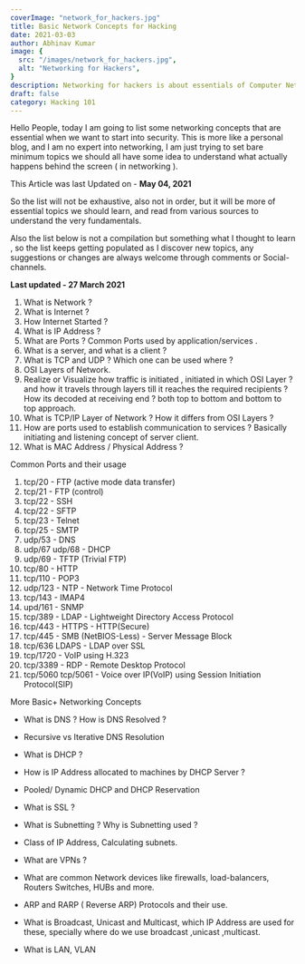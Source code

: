 ```yaml
---
coverImage: "network_for_hackers.jpg"
title: Basic Network Concepts for Hacking
date: 2021-03-03
author: Abhinav Kumar
image: {
  src: "/images/network_for_hackers.jpg",
  alt: "Networking for Hackers",
}
description: Networking for hackers is about essentials of Computer Network that people in Hacking/security should learn.
draft: false
category: Hacking 101
---
```


Hello People, today I am going to list some networking concepts that are essential when we want to start into security. This is more like a personal blog, and I am no expert into networking, I am just trying to set bare minimum topics we should all have some idea to understand what actually happens behind the screen ( in networking ).

This Article was last Updated on - **May 04, 2021**

So the list will not be exhaustive, also not in order, but it will be more of essential topics we should learn, and read from various sources to understand the very fundamentals.

Also the list below is not a compilation but something what I thought to learn , so the list keeps getting populated as I discover new topics, any suggestions or changes are always welcome through comments or Social-channels.

**Last updated - 27 March 2021**

1. What is Network ?
2. What is Internet ?
3. How Internet Started ?
4. What is IP Address ?
5. What are Ports ? Common Ports used by application/services .
6. What is a server, and what is a client ?
7. What is TCP and UDP ? Which one can be used where ?
8. OSI Layers of Network.
9. Realize or Visualize how traffic is initiated , initiated in which OSI Layer ? and how it travels through layers till it reaches the required recipients ? How its decoded at receiving end ? both top to bottom and bottom to top approach.
10. What is TCP/IP Layer of Network ? How it differs from OSI Layers ?
11. How are ports used to establish communication to services ? Basically initiating and listening concept of server client.
12. What is MAC Address / Physical Address ?

Common Ports and their usage

1. tcp/20 - FTP (active mode data transfer)
2. tcp/21 - FTP (control)
3. tcp/22 - SSH
4. tcp/22 - SFTP
5. tcp/23 - Telnet
6. tcp/25 - SMTP
7. udp/53 - DNS
8. udp/67 udp/68 - DHCP
9. udp/69 - TFTP (Trivial FTP)
10. tcp/80 - HTTP
11. tcp/110 - POP3
12. udp/123 - NTP - Network Time Protocol
13. tcp/143 - IMAP4
14. upd/161 - SNMP
15. tcp/389 - LDAP - Lightweight Directory Access Protocol
16. tcp/443 - HTTPS - HTTP(Secure)
17. tcp/445 - SMB (NetBIOS-Less) - Server Message Block
18. tcp/636 LDAPS - LDAP over SSL
19. tcp/1720 - VoIP using H.323
20. tcp/3389 - RDP - Remote Desktop Protocol
21. tcp/5060 tcp/5061 - Voice over IP(VoIP) using Session Initiation Protocol(SIP)

More Basic+ Networking Concepts

- What is DNS ? How is DNS Resolved ?
- Recursive vs Iterative DNS Resolution
- What is DHCP ?
- How is IP Address allocated to machines by DHCP Server ?
- Pooled/ Dynamic DHCP and DHCP Reservation
- What is SSL ?
- What is Subnetting ? Why is Subnetting used ?
- Class of IP Address, Calculating subnets.
- What are VPNs ?

- What are common Network devices like firewalls, load-balancers, Routers Switches, HUBs and more.
- ARP and RARP ( Reverse ARP) Protocols and their use.
- What is Broadcast, Unicast and Multicast, which IP Address are used for these, specially where do we use broadcast ,unicast ,multicast.
- What is LAN, VLAN
